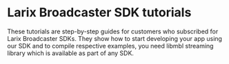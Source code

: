 # Larix Broadcaster SDK tutorials

These tutorials are step-by-step guides for customers who subscribed for Larix Broadcaster SDKs. They show how to start developing your app using our SDK and to compile respective examples, you need libmbl streaming library which is available as part of any SDK.
